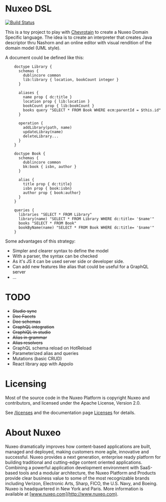 # Nuxeo DSL

[![Build Status](https://travis-ci.org/dmetzler/nuxeo-dsl.png?branch=master)](https://travis-ci.org/dmetzler/nuxeo-dsl)


This is a toy project to play with [Chevrotain](https://github.com/SAP/chevrotain) to create a Nuxeo Domain Specific language. The idea is to create an interpreter that creates Java descriptor thru Nashorn and an online editor with visual rendition of the domain model (UML style).


A document could be defined like this:
                
        doctype Library {
          schemas {
            dublincore common
            lib:library { location, bookCount integer }
          }
          
          aliases {
            name prop { dc:title }
            location prop { lib:location }
            bookCount prop { lib:bookCount }
            books query "SELECT * FROM Book WHERE ecm:parentId = $this.id"
          }
            
          operation {
            addLibrary(path, name)
            updateLibray(name)
            deleteLibrary...
          }
        }
      
        doctype Book {
          schemas {
            dublincore common
            bk:book { isbn, author }
          }
            
          alias {
            title prop { dc:title}        
            isbn prop { book:isbn}
            author prop { book:author}
          }
        }  
        
        queries {
          libraries "SELECT * FROM Library"
          library(name) "SELECT * FROM Library WHERE dc:title= '$name'"
          books "SELECT * FROM Book"
          bookByName(name) "SELECT * FROM Book WHERE dc:title= '$name'"
        }
        



Some advantages of this strategy:

  * Simpler and clearer syntax to define the model
  * With a parser, the syntax can be checked
  * As it's JS it can be used server side or developer side.
  * Can add new features like alias that could be useful for a GraphQL server
  * ...


# TODO

 * ~~Studio sync~~
 * ~~Doc Facets~~
 * ~~Doc schemas~~
 * ~~GraphQL integration~~
 * ~~GraphiQL in studio~~
 * ~~Alias in grammar~~
 * ~~Alias resolvers~~
 * GraphQL schema reload on HotReload
 * Parameterized alias and queries
 * Mutations (basic CRUD)
 * React library app with Appolo


# Licensing

Most of the source code in the Nuxeo Platform is copyright Nuxeo and
contributors, and licensed under the Apache License, Version 2.0.

See [/licenses](/licenses) and the documentation page [Licenses](http://doc.nuxeo.com/x/gIK7) for details.

# About Nuxeo

Nuxeo dramatically improves how content-based applications are built, managed and deployed, making customers more agile, innovative and successful. Nuxeo provides a next generation, enterprise ready platform for building traditional and cutting-edge content oriented applications. Combining a powerful application development environment with SaaS-based tools and a modular architecture, the Nuxeo Platform and Products provide clear business value to some of the most recognizable brands including Verizon, Electronic Arts, Sharp, FICO, the U.S. Navy, and Boeing. Nuxeo is headquartered in New York and Paris. More information is available at [www.nuxeo.com](http://www.nuxeo.com).